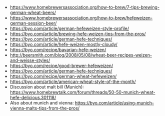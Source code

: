* https://www.homebrewersassociation.org/how-to-brew/7-tips-brewing-german-wheat-beers/
* https://www.homebrewersassociation.org/how-to-brew/hefeweizen-german-session-beer/
* https://byo.com/article/german-hefeweizen-style-profile/
* https://byo.com/article/brewing-hefe-weizen-tips-from-the-pros/
* https://byo.com/article/german-hefe-techniques/
* https://byo.com/article/hefe-weizen-mostly-cloudy/
* https://byo.com/recipe/bavarian-hefe-weizen/
* http://beersmith.com/blog/2008/05/08/wheat-beer-recipes-weizen-and-weisse-styles/
* https://byo.com/recipe/good-brewer-hefeweizen/
* https://byo.com/article/german-hefe-techniques/
* https://byo.com/recipe/german-wheat-hefeweizen/
* https://byo.com/article/american-wheat-style-of-the-month/
* Discussion about malt bill (Munich): https://www.homebrewtalk.com/forum/threads/50-50-munich-wheat-hefe-delicious.301118/
* Also about munich and vienna: https://byo.com/article/using-munich-vienna-malts-tips-from-the-pros/